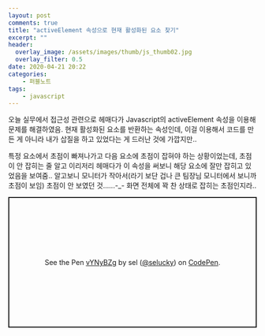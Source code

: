 ```yaml
---
layout: post
comments: true
title: "activeElement 속성으로 현재 활성화된 요소 찾기"
excerpt: ""
header:
  overlay_image: /assets/images/thumb/js_thumb02.jpg
  overlay_filter: 0.5
date: 2020-04-21 20:22
categories:
    - 퍼블노트
tags:
    - javascript
---
```

오늘 실무에서 접근성 관련으로 헤매다가 Javascript의 activeElement 속성을 이용해 문제를 해결하였음. 현재 활성화된 요소를 반환하는 속성인데, 이걸 이용해서 코드를 만든 게 아니라 내가 삽질을 하고 있었다는 게 드러난 것에 가깝지만..

특정 요소에서 초점이 빠져나가고 다음 요소에 초점이 잡혀야 하는 상황이었는데, 초점이 안 잡히는 줄 알고 이리저리 헤매다가 이 속성을 써보니 해당 요소에 잘만 잡히고 있었음을 보여줌.. 알고보니 모니터가 작아서(라기 보단 겁나 큰 팀장님 모니터에서 보니까 초점이 보임) 초점이 안 보였던 것......-_- 화면 전체에 꽉 찬 상태로 잡히는 초점인지라..

<p class="codepen" data-height="265" data-theme-id="default" data-default-tab="html,result" data-user="selucky" data-slug-hash="vYNyBZg" style="height: 265px; box-sizing: border-box; display: flex; align-items: center; justify-content: center; border: 2px solid; margin: 1em 0; padding: 1em;" data-pen-title="vYNyBZg">
  <span>See the Pen <a href="https://codepen.io/selucky/pen/vYNyBZg">
  vYNyBZg</a> by sel (<a href="https://codepen.io/selucky">@selucky</a>)
  on <a href="https://codepen.io">CodePen</a>.</span>
</p>
<script async src="https://static.codepen.io/assets/embed/ei.js"></script>